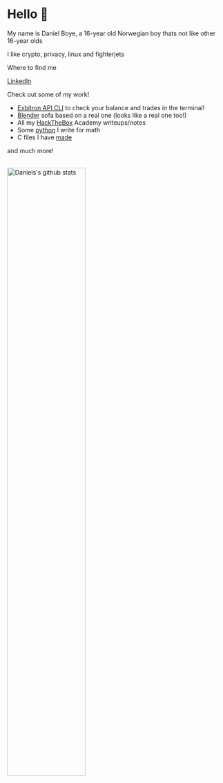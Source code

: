 # Hello 👋

My name is Daniel Boye, a 16-year old Norwegian boy thats not like other 16-year olds

I like crypto, privacy, linux and fighterjets

Where to find me 

[LinkedIn](https://www.linkedin.com/in/danielboye/) 

Check out some of my work!

* [Exbitron API CLI](https://github.com/DanielBoye/exbitron-bot) to check your balance and trades in the terminal! 
* [Blender](https://github.com/DanielBoye/ToFX-Blender) sofa based on a real one (looks like a real one too!)
* All my [HackTheBox](https://github.com/DanielBoye/HackTheBox) Academy writeups/notes
* Some [python](https://github.com/DanielBoye/python-matte) I write for math 
* C files I have [made](https://github.com/DanielBoye/C-Programmering)

and much more!

<br>

<a href="https://github.com/swepool/github-readme-stats">
   <img width="60%" alt="Daniels's github stats" src="https://github-readme-stats.vercel.app/api?username=DanielBoye&show_icons=true&hide_border=true" />
</a>




 
 
